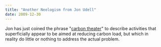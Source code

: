 ```yaml
---
title: "Another Neologism from Jon Udell"
date: 2009-12-30
---
```

Jon has just coined the phrase "<a href="http://blog.jonudell.net/2009/12/30/carbon-theater/">carbon theater</a>" to describe activities that superficially appear to be aimed at reducing carbon load, but which in reality do little or nothing to address the actual problem.
